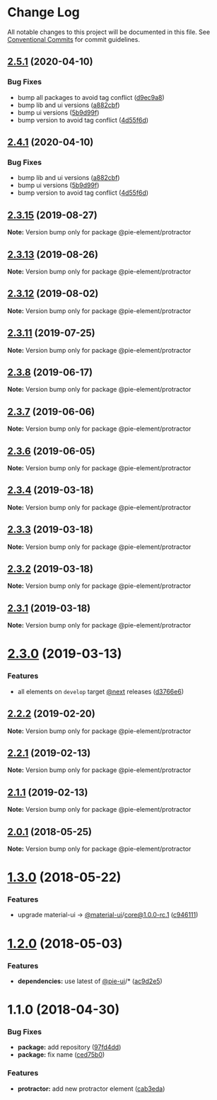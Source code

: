 # Change Log

All notable changes to this project will be documented in this file.
See [Conventional Commits](https://conventionalcommits.org) for commit guidelines.

## [2.5.1](https://github.com/pie-framework/pie-elements/compare/@pie-element/protractor@2.3.15...@pie-element/protractor@2.5.1) (2020-04-10)


### Bug Fixes

* bump all packages to avoid tag conflict ([d9ec9a8](https://github.com/pie-framework/pie-elements/commit/d9ec9a8))
* bump lib and ui versions ([a882cbf](https://github.com/pie-framework/pie-elements/commit/a882cbf))
* bump ui versions ([5b9d99f](https://github.com/pie-framework/pie-elements/commit/5b9d99f))
* bump version to avoid tag conflict ([4d55f6d](https://github.com/pie-framework/pie-elements/commit/4d55f6d))





## [2.4.1](https://github.com/pie-framework/pie-elements/compare/@pie-element/protractor@2.3.15...@pie-element/protractor@2.4.1) (2020-04-10)


### Bug Fixes

* bump lib and ui versions ([a882cbf](https://github.com/pie-framework/pie-elements/commit/a882cbf))
* bump ui versions ([5b9d99f](https://github.com/pie-framework/pie-elements/commit/5b9d99f))
* bump version to avoid tag conflict ([4d55f6d](https://github.com/pie-framework/pie-elements/commit/4d55f6d))





## [2.3.15](https://github.com/pie-framework/pie-elements/compare/@pie-element/protractor@2.3.13...@pie-element/protractor@2.3.15) (2019-08-27)

**Note:** Version bump only for package @pie-element/protractor





## [2.3.13](https://github.com/pie-framework/pie-elements/compare/@pie-element/protractor@2.3.12...@pie-element/protractor@2.3.13) (2019-08-26)

**Note:** Version bump only for package @pie-element/protractor





## [2.3.12](https://github.com/pie-framework/pie-elements/compare/@pie-element/protractor@2.3.11...@pie-element/protractor@2.3.12) (2019-08-02)

**Note:** Version bump only for package @pie-element/protractor





## [2.3.11](https://github.com/pie-framework/pie-elements/compare/@pie-element/protractor@2.3.8...@pie-element/protractor@2.3.11) (2019-07-25)

**Note:** Version bump only for package @pie-element/protractor





## [2.3.8](https://github.com/pie-framework/pie-elements/compare/@pie-element/protractor@2.3.7...@pie-element/protractor@2.3.8) (2019-06-17)

**Note:** Version bump only for package @pie-element/protractor





## [2.3.7](https://github.com/pie-framework/pie-elements/compare/@pie-element/protractor@2.3.6...@pie-element/protractor@2.3.7) (2019-06-06)

**Note:** Version bump only for package @pie-element/protractor





## [2.3.6](https://github.com/pie-framework/pie-elements/compare/@pie-element/protractor@2.3.4...@pie-element/protractor@2.3.6) (2019-06-05)

**Note:** Version bump only for package @pie-element/protractor





## [2.3.4](https://github.com/pie-framework/pie-elements/compare/@pie-element/protractor@2.3.3...@pie-element/protractor@2.3.4) (2019-03-18)

**Note:** Version bump only for package @pie-element/protractor





## [2.3.3](https://github.com/pie-framework/pie-elements/compare/@pie-element/protractor@2.3.2...@pie-element/protractor@2.3.3) (2019-03-18)

**Note:** Version bump only for package @pie-element/protractor





## [2.3.2](https://github.com/pie-framework/pie-elements/compare/@pie-element/protractor@2.3.1...@pie-element/protractor@2.3.2) (2019-03-18)

**Note:** Version bump only for package @pie-element/protractor





## [2.3.1](https://github.com/pie-framework/pie-elements/compare/@pie-element/protractor@2.3.0...@pie-element/protractor@2.3.1) (2019-03-18)

**Note:** Version bump only for package @pie-element/protractor





# [2.3.0](https://github.com/pie-framework/pie-elements/compare/@pie-element/protractor@2.2.2...@pie-element/protractor@2.3.0) (2019-03-13)


### Features

* all elements on `develop` target [@next](https://github.com/next) releases ([d3766e6](https://github.com/pie-framework/pie-elements/commit/d3766e6))





## [2.2.2](https://github.com/pie-framework/pie-elements/compare/@pie-element/protractor@2.2.1...@pie-element/protractor@2.2.2) (2019-02-20)

**Note:** Version bump only for package @pie-element/protractor





## [2.2.1](https://github.com/pie-framework/pie-elements/compare/@pie-element/protractor@2.1.1...@pie-element/protractor@2.2.1) (2019-02-13)

**Note:** Version bump only for package @pie-element/protractor





## [2.1.1](https://github.com/pie-framework/pie-elements/compare/@pie-element/protractor@2.0.1...@pie-element/protractor@2.1.1) (2019-02-13)

**Note:** Version bump only for package @pie-element/protractor





<a name="2.0.1"></a>
## [2.0.1](https://github.com/pie-framework/pie-elements/compare/@pie-element/protractor@1.3.0...@pie-element/protractor@2.0.1) (2018-05-25)




**Note:** Version bump only for package @pie-element/protractor

<a name="1.3.0"></a>
# [1.3.0](https://github.com/pie-framework/pie-elements/compare/@pie-element/protractor@1.2.0...@pie-element/protractor@1.3.0) (2018-05-22)


### Features

* upgrade material-ui -> [@material-ui](https://github.com/material-ui)/core@1.0.0-rc.1 ([c946111](https://github.com/pie-framework/pie-elements/commit/c946111))




<a name="1.2.0"></a>
# [1.2.0](https://github.com/pie-framework/pie-elements/compare/@pie-element/protractor@1.1.0...@pie-element/protractor@1.2.0) (2018-05-03)


### Features

* **dependencies:** use latest of [@pie-ui](https://github.com/pie-ui)/* ([ac9d2e5](https://github.com/pie-framework/pie-elements/commit/ac9d2e5))




<a name="1.1.0"></a>
# 1.1.0 (2018-04-30)


### Bug Fixes

* **package:** add repository ([97fd4dd](https://github.com/pie-framework/pie-elements/commit/97fd4dd))
* **package:** fix name ([ced75b0](https://github.com/pie-framework/pie-elements/commit/ced75b0))


### Features

* **protractor:** add new protractor element ([cab3eda](https://github.com/pie-framework/pie-elements/commit/cab3eda))
